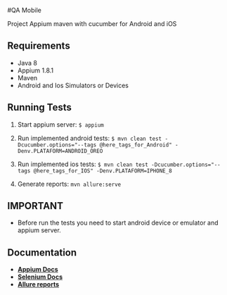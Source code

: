 #QA Mobile

Project Appium maven with cucumber for Android and iOS

## Requirements

* Java 8
* Appium 1.8.1
* Maven
* Android and Ios Simulators or Devices

## Running Tests

1. Start appium server: `$ appium` 
	
2. Run implemented android tests: `$ mvn clean test -Dcucumber.options="--tags @here_tags_for_Android" -Denv.PLATAFORM=ANDROID_OREO`

3. Run implemented ios tests: `$ mvn clean test -Dcucumber.options="--tags @here_tags_for_IOS" -Denv.PLATAFORM=IPHONE_8`

4. Generate reports: `mvn allure:serve`

## IMPORTANT

* Before run the tests you need to start android device or emulator and appium server.


## Documentation

* **[Appium Docs](http://appium.io/)**
* **[Selenium Docs](https://www.seleniumhq.org/docs/)**
* **[Allure reports](https://github.com/allure-framework/allure-maven)**









